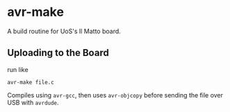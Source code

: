 # avr-make

A build routine for UoS's Il Matto board.

## Uploading to the Board

run like

    avr-make file.c

Compiles using `avr-gcc`, then uses `avr-objcopy` before sending the file over USB with `avrdude`.

